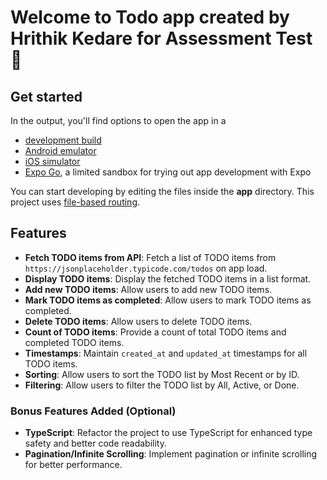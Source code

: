 # Welcome to Todo app created by Hrithik Kedare for Assessment Test 👋

## Get started

In the output, you'll find options to open the app in a

- [development build](https://docs.expo.dev/develop/development-builds/introduction/)
- [Android emulator](https://docs.expo.dev/workflow/android-studio-emulator/)
- [iOS simulator](https://docs.expo.dev/workflow/ios-simulator/)
- [Expo Go](https://expo.dev/go), a limited sandbox for trying out app development with Expo

You can start developing by editing the files inside the **app** directory. This project uses [file-based routing](https://docs.expo.dev/router/introduction).

## Features

- **Fetch TODO items from API**:
  Fetch a list of TODO items from `https://jsonplaceholder.typicode.com/todos` on app load.
- **Display TODO items**: Display the fetched TODO items in a list format.
- **Add new TODO items**: Allow users to add new TODO items.
- **Mark TODO items as completed**: Allow users to mark TODO items as completed.
- **Delete TODO items**: Allow users to delete TODO items.
- **Count of TODO items**: Provide a count of total TODO items and completed TODO items.
- **Timestamps**: Maintain `created_at` and `updated_at` timestamps for all TODO items.
- **Sorting**: Allow users to sort the TODO list by Most Recent or by ID.
- **Filtering**: Allow users to filter the TODO list by All, Active, or Done.

### Bonus Features Added (Optional)

- **TypeScript**: Refactor the project to use TypeScript for enhanced type safety and better code readability.
- **Pagination/Infinite Scrolling**: Implement pagination or infinite scrolling for better performance.
